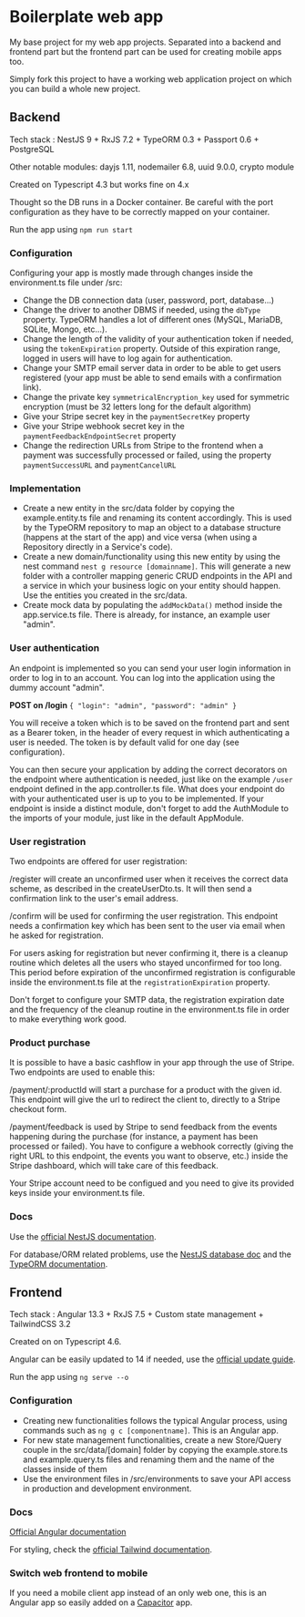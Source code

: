 # Boilerplate web app

My base project for my web app projects. Separated into a backend and frontend part but the frontend part can be used for creating mobile apps too.

Simply fork this project to have a working web application project on which you can build a whole new project.

## Backend

Tech stack : NestJS 9 + RxJS 7.2 + TypeORM 0.3 + Passport 0.6 + PostgreSQL

Other notable modules: dayjs 1.11, nodemailer 6.8, uuid 9.0.0, crypto module

Created on Typescript 4.3 but works fine on 4.x

Thought so the DB runs in a Docker container. Be careful with the port configuration as they have to be correctly mapped on your container.

Run the app using `npm run start`

### Configuration

Configuring your app is mostly made through changes inside the environment.ts file under /src:

- Change the DB connection data (user, password, port, database...)
- Change the driver to another DBMS if needed, using the `dbType` property. TypeORM handles a lot of different ones (MySQL, MariaDB, SQLite, Mongo, etc...).
- Change the length of the validity of your authentication token if needed, using the `tokenExpiration` property. Outside of this expiration range, logged in users will have to log again for authentication.
- Change your SMTP email server data in order to be able to get users registered (your app must be able to send emails with a confirmation link).
- Change the private key `symmetricalEncryption_key` used for symmetric encryption (must be 32 letters long for the default algorithm)
- Give your Stripe secret key in the `paymentSecretKey` property
- Give your Stripe webhook secret key in the `paymentFeedbackEndpointSecret` property
- Change the redirection URLs from Stripe to the frontend when a payment was successfully processed or failed, using the property `paymentSuccessURL` and `paymentCancelURL`

### Implementation

- Create a new entity in the src/data folder by copying the example.entity.ts file and renaming its content accordingly. This is used by the TypeORM repository to map an object to a database structure (happens at the start of the app) and vice versa (when using a Repository directly in a Service's code).
- Create a new domain/functionality using this new entity by using the nest command `nest g resource [domainname]`. This will generate a new folder with a controller mapping generic CRUD endpoints in the API and a service in which your business logic on your entity should happen. Use the entities you created in the src/data.
- Create mock data by populating the `addMockData()` method inside the app.service.ts file. There is already, for instance, an example user "admin".

### User authentication

An endpoint is implemented so you can send your user login information in order to log in to an account. You can log into the application using the dummy account "admin".

**POST on /login**
`{
  "login": "admin",
  "password": "admin"
}`

You will receive a token which is to be saved on the frontend part and sent as a Bearer token, in the header of every request in which authenticating a user is needed. The token is by default valid for one day (see configuration).

You can then secure your application by adding the correct decorators on the endpoint where authentication is needed, just like on the example `/user` endpoint defined in the app.controller.ts file. What does your endpoint do with your authenticated user is up to you to be implemented. If your endpoint is inside a distinct module, don't forget to add the AuthModule to the imports of your module, just like in the default AppModule.

### User registration

Two endpoints are offered for user registration:

/register will create an unconfirmed user when it receives the correct data scheme, as described in the createUserDto.ts. It will then send a confirmation link to the user's email address.

/confirm will be used for confirming the user registration. This endpoint needs a confirmation key which has been sent to the user via email when he asked for registration.

For users asking for registration but never confirming it, there is a cleanup routine which deletes all the users who stayed unconfirmed for too long. This period before expiration of the unconfirmed registration is configurable inside the environment.ts file at the `registrationExpiration` property.

Don't forget to configure your SMTP data, the registration expiration date and the frequency of the cleanup routine in the environment.ts file in order to make everything work good.

### Product purchase

It is possible to have a basic cashflow in your app through the use of Stripe. Two endpoints are used to enable this:

/payment/:productId will start a purchase for a product with the given id. This endpoint will give the url to redirect the client to, directly to a Stripe checkout form.

/payment/feedback is used by Stripe to send feedback from the events happening during the purchase (for instance, a payment has been processed or failed). You have to configure a webhook correctly (giving the right URL to this endpoint, the events you want to observe, etc.) inside the Stripe dashboard, which will take care of this feedback.

Your Stripe account need to be configued and you need to give its provided keys inside your environment.ts file.

### Docs

Use the [official NestJS documentation](https://docs.nestjs.com/).

For database/ORM related problems, use the [NestJS database doc](https://docs.nestjs.com/techniques/database) and the [TypeORM documentation](https://typeorm.io/).

## Frontend

Tech stack : Angular 13.3 + RxJS 7.5 + Custom state management + TailwindCSS 3.2

Created on on Typescript 4.6.

Angular can be easily updated to 14 if needed, use the [official update guide](https://update.angular.io/).

Run the app using `ng serve --o`

### Configuration

- Creating new functionalities follows the typical Angular process, using commands such as `ng g c [componentname]`. This is an Angular app.
- For new state management functionalities, create a new Store/Query couple in the src/data/[domain] folder by copying the example.store.ts and example.query.ts files and renaming them and the name of the classes inside of them
- Use the environment files in /src/environments to save your API access in production and development environment.

### Docs

[Official Angular documentation](https://angular.io/api/core/Component)

For styling, check the [official Tailwind documentation](https://tailwindcss.com/docs/display).

### Switch web frontend to mobile

If you need a mobile client app instead of an only web one, this is an Angular app so easily added on a [Capacitor](https://capacitorjs.com/) app.